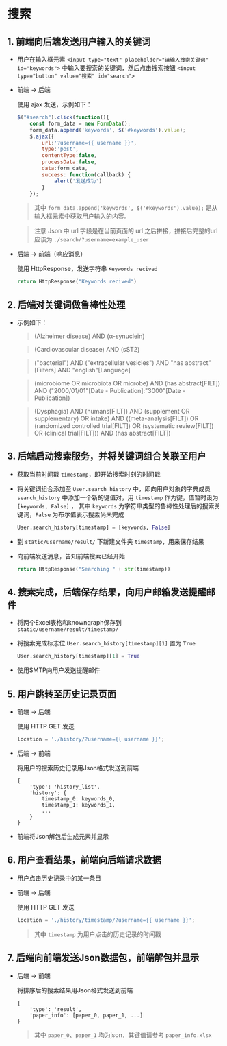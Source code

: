 # 搜索

## 1. 前端向后端发送用户输入的关键词

* 用户在输入框元素 ```<input type="text" placeholder="请输入搜索关键词" id="keywords">``` 中输入要搜索的关键词，然后点击搜索按钮 ```<input type="button" value="搜索" id="search">```

* 前端 -> 后端

    使用 ajax 发送，示例如下：

    ```javascript
    $("#search").click(function(){
        const form_data = new FormData();
        form_data.append('keywords', $('#keywords').value);
        $.ajax({
            url:'?username={{ username }}',
            type:'post',
            contentType:false,
            processData:false,
            data:form_data,
            success: function(callback) {
                alert('发送成功')
            }
        });
    ```

    > 其中 ```form_data.append('keywords', $('#keywords').value);``` 是从输入框元素中获取用户输入的内容。

    > 注意 Json 中 url 字段是在当前页面的 url 之后拼接，拼接后完整的url应该为 ```./search/?username=example_user```

* 后端 -> 前端（响应消息）
    
    使用 HttpResponse，发送字符串 ```Keywords recived``` 
    
    ```python
    return HttpResponse("Keywords recived")
    ```

## 2. 后端对关键词做鲁棒性处理

* 示例如下：
    > (Alzheimer disease) AND (α-synuclein)

    > (Cardiovascular disease) AND (sST2)

    > ("bacterial") AND ("extracellular vesicles") AND "has abstract"[Filters] AND "english"[Language]

    > (microbiome OR microbiota OR microbe) AND (has abstract[FILT]) AND ("2000/01/01"[Date - Publication]:"3000"[Date - Publication])

    > (Dysphagia) AND (humans[FILT]) AND (supplement OR supplementary) OR intake) AND ((meta-analysis[FILT]) OR (randomized controlled trial[FILT]) OR (systematic review[FILT]) OR (clinical trial[FILT])) AND (has abstract[FILT])

## 3. 后端启动搜索服务，并将关键词组合关联至用户

* 获取当前时间戳 ```timestamp```，即开始搜索时刻的时间戳

* 将关键词组合添加至 ```User.search_history``` 中，即向用户对象的字典成员 ```search_history``` 中添加一个新的键值对，用 ```timestamp``` 作为键，值暂时设为 ```[keywords, False]``` ， 其中 ```keywords``` 为字符串类型的鲁棒性处理后的搜索关键词，```False``` 为布尔值表示搜索尚未完成

    ```python
    User.search_history[timestamp] = [keywords, False]
    ```

* 到 ```static/username/result/``` 下新建文件夹 ```timestamp```，用来保存结果

* 向前端发送消息，告知前端搜索已经开始

    ```python
    return HttpResponse("Searching " + str(timestamp))
    ```

## 4. 搜索完成，后端保存结果，向用户邮箱发送提醒邮件

* 将两个Excel表格和knowngraph保存到 ```static/username/result/timestamp/``` 

* 将搜索完成标志位 ```User.search_history[timestamp][1]``` 置为 ```True```

    ```python
    User.search_history[timestamp][1] = True
    ```

* 使用SMTP向用户发送提醒邮件

## 5. 用户跳转至历史记录页面

* 前端 -> 后端

    使用 HTTP GET 发送

    ```javascript
    location = './history/?username={{ username }}';
    ```

* 后端 -> 前端

    将用户的搜索历史记录用Json格式发送到前端

    ```
    {   
        'type': 'history_list',
        'history': {
            timestamp_0: keywords_0,
            timestamp_1: keywords_1,
            ...
        }
    }
    ```

* 前端将Json解包后生成元素并显示

## 6. 用户查看结果，前端向后端请求数据

* 用户点击历史记录中的某一条目

* 前端 -> 后端
    
    使用 HTTP GET 发送

    ```javascript
    location = './history/timestamp/?username={{ username }}';
    ```

    > 其中 ```timestamp``` 为用户点击的历史记录的时间戳

## 7. 后端向前端发送Json数据包，前端解包并显示

* 后端 -> 前端
    
    将排序后的搜索结果用Json格式发送到前端

    ```
    {   
        'type': 'result',
        'paper_info': [paper_0, paper_1, ...]
    }
    ```

    > 其中 ```paper_0```、```paper_1``` 均为json，其键值请参考 ```paper_info.xlsx```
